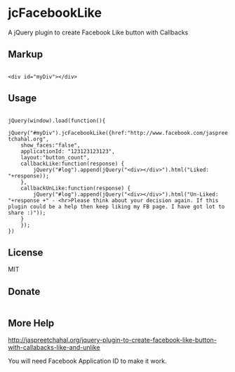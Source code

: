 jcFacebookLike
==============

A jQuery plugin to create Facebook Like button with Callbacks

<h2>Markup</h2>

<code>
&lt;div id="myDiv">&lt;/div>
</code>

<h2>Usage</h2>

<code>
jQuery(window).load(function(){
    jQuery("#myDiv").jcFacebookLike({href:"http://www.facebook.com/jaspreetchahal.org",
    show_faces:"false",
    applicationId: "123123123123",
    layout:"button_count",
	callbackLike:function(response) {
	    jQuery("#log").append(jQuery("&lt;div>&lt;/div>").html("Liked: "+response));
	},
	callbackUnLike:function(response) {
	    jQuery("#log").append(jQuery("&lt;div>&lt;/div>").html("Un-Liked: "+response +" - &lt;hr>Please think about your decision again. If this plugin could be a help then keep liking my FB page. I have got lot to share :)"));
	}
    });
})
</code>

<h2>License</h2>

MIT

<h2>Donate</h2>

<a href="https://www.paypal.com/cgi-bin/webscr?cmd=_s-xclick&amp;hosted_button_id=MHMQ6E37TYW3N" rel="external nofollow" title="" target="_blank"><img alt="" src="https://www.paypalobjects.com/en_AU/i/btn/btn_donateCC_LG.gif"></a>

<h2>More Help</h2>

http://jaspreetchahal.org/jquery-plugin-to-create-facebook-like-button-with-callabacks-like-and-unlike


You will need Facebook Application ID to make it work. 